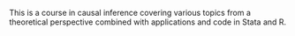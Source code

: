 This is a course in causal inference covering various topics from a theoretical perspective combined with applications and code in Stata and R.
